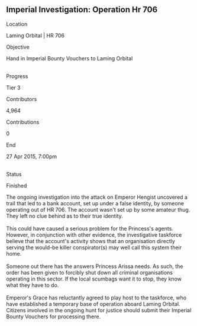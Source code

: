 ## Imperial Investigation: Operation Hr 706

Location

Laming Orbital \| HR 706

Objective

Hand in Imperial Bounty Vouchers to Laming Orbital

\
Progress

Tier 3

Contributors

4,964

Contributions

0

End

27 Apr 2015, 7:00pm

\
Status

Finished

The ongoing investigation into the attack on Emperor Hengist uncovered a
trail that led to a bank account, set up under a false identity, by
someone operating out of HR 706. The account wasn\'t set up by some
amateur thug. They left no clue behind as to their true identity.\
\
This could have caused a serious problem for the Princess\'s agents.
However, in conjunction with other evidence, the investigative taskforce
believe that the account\'s activity shows that an organisation directly
serving the would-be killer conspirator(s) may well call this system
their home.\
\
Someone out there has the answers Princess Arissa needs. As such, the
order has been given to forcibly shut down all criminal organisations
operating in this sector. If the local scumbags want it to stop, they
know what they have to do.\
\
Emperor\'s Grace has reluctantly agreed to play host to the taskforce,
who have established a temporary base of operation aboard Laming
Orbital. Citizens involved in the ongoing hunt for justice should submit
their Imperial Bounty Vouchers for processing there.
